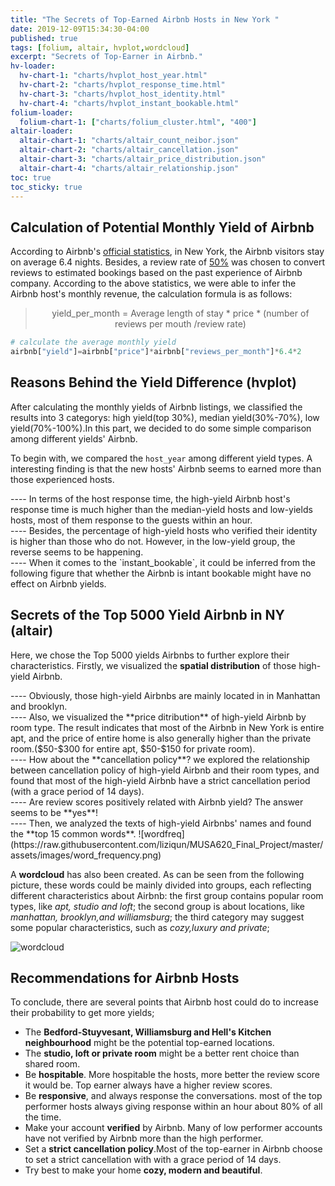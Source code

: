 ```yaml
---
title: "The Secrets of Top-Earned Airbnb Hosts in New York "
date: 2019-12-09T15:34:30-04:00
published: true
tags: [folium, altair, hvplot,wordcloud]
excerpt: "Secrets of Top-Earner in Airbnb."
hv-loader:
  hv-chart-1: "charts/hvplot_host_year.html"
  hv-chart-2: "charts/hvplot_response_time.html"
  hv-chart-3: "charts/hvplot_host_identity.html"
  hv-chart-4: "charts/hvplot_instant_bookable.html"
folium-loader:
  folium-chart-1: ["charts/folium_cluster.html", "400"]
altair-loader:
  altair-chart-1: "charts/altair_count_neibor.json"
  altair-chart-2: "charts/altair_cancellation.json"
  altair-chart-3: "charts/altair_price_distribution.json"
  altair-chart-4: "charts/altair_relationship.json"
toc: true
toc_sticky: true
---
```


## Calculation of Potential Monthly Yield of Airbnb
According to Airbnb's [official statistics](https://blog.atairbnb.com/economic-impact-airbnb/), in New York, the Airbnb visitors stay on average 6.4 nights. Besides, a review rate of [50%](http://insideairbnb.com/about.html) was chosen to convert reviews to estimated bookings based on the past experience of Airbnb company. According to the above statistics, we were able to infer the Airbnb host's monthly revenue, the calculation formula is as follows:

> <p align="center"> yield_per_month = Average length of stay * price * (number of reviews per mouth /review rate) </p>

```python
# calculate the average monthly yield
airbnb["yield"]=airbnb["price"]*airbnb["reviews_per_month"]*6.4*2
```

## Reasons Behind the Yield Difference (hvplot)  
After calculating the monthly yields of Airbnb listings, we classified the results into 3 categorys: high yield(top 30%), median yield(30%-70%), low yield(70%-100%).In this part, we decided to do some simple comparison among different yields' Airbnb.

To begin with, we compared the `host_year` among different yield types. A interesting finding is that the new hosts' Airbnb seems to earned more than those experienced hosts.
<div id="hv-chart-1"></div>  
---- 
In terms of the host response time, the high-yield Airbnb host's response time is much higher than the median-yield hosts and low-yields hosts, most of them response to the guests within an hour.
<div id="hv-chart-2"></div> 
---- 
Besides, the percentage of high-yield hosts who verified their identity is higher than those who do not. However, in the low-yield group, the reverse seems to be happening.
<div id="hv-chart-3"></div> 
----  
When it comes to the `instant_bookable`, it could be inferred from the following figure that whether the Airbnb is intant bookable might have no effect on Airbnb yields. 
<div id="hv-chart-4"></div>

   
## Secrets of the Top 5000 Yield Airbnb in NY (altair)
Here, we chose the Top 5000 yields Airbnbs to further explore their characteristics. Firstly, we visualized the **spatial distribution** of those high-yield Airbnb. 
<div id="folium-chart-1"></div>    
----  
Obviously, those high-yield Airbnbs are mainly located in in Manhattan and brooklyn.
<div id="altair-chart-1"></div>    
----  
Also, we visualized the **price ditribution** of high-yield Airbnb by room type. The result indicates that most of the Airbnb in New York is entire apt, and the price of entire home is also generally higher than the private room.($50-$300 for entire apt, $50-$150 for private room).
<div id="altair-chart-3"></div>  
----  
How about the **cancellation policy**? we explored the relationship between cancellation policy of high-yield Airbnb and their room types, and found that most of the high-yield Airbnb have a strict cancellation period (with a grace period of 14 days).
<div id="altair-chart-2"></div>  
----  
Are review scores positively related with Airbnb yield? The answer seems to be **yes**!  
<div id="altair-chart-4"></div>  
----  
Then, we analyzed the texts of high-yield Airbnbs' names and found the **top 15 common words**.
![wordfreq](https://raw.githubusercontent.com/liziqun/MUSA620_Final_Project/master/assets/images/word_frequency.png)
    
A **wordcloud** has also been created. As can be seen from the following picture, these words could be mainly divided into groups, each reflecting different characteristics about Airbnb:  the first group contains popular room types, like *apt, studio and loft*; the second group is about locations, like *manhattan, brooklyn,and williamsburg*; the third category may suggest some popular characteristics, such as *cozy,luxury and private*;   
    
![wordcloud](https://raw.githubusercontent.com/liziqun/MUSA620_Final_Project/master/assets/images/wordcloud.png)

## Recommendations for Airbnb Hosts
To conclude, there are several points that Airbnb host could do to increase their probability to get more yields;
- The **Bedford-Stuyvesant, Williamsburg and Hell's Kitchen neighbourhood** might be the potential top-earned locations.
- The **studio, loft or private room** might be a better rent choice than shared room.
- Be **hospitable**. More hospitable the hosts, more better the review score it would be. Top earner always have a higher review scores.
- Be **responsive**, and always response the conversations. most of the top performer hosts always giving response within an hour about 80% of all the time.
- Make your account **verified** by Airbnb. Many of low performer accounts have not verified by Airbnb more than the high performer.
- Set a **strict cancellation policy**.Most of the top-earner in Airbnb choose to set a strict cancellation with with a grace period of 14 days.
- Try best to make your home **cozy, modern and beautiful**.

